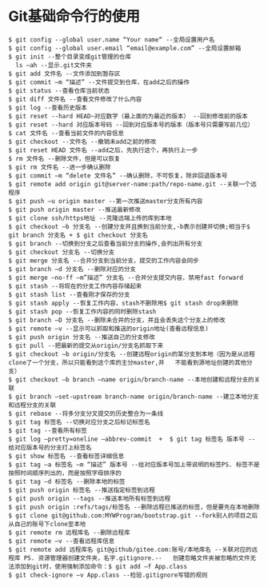# Git基础命令行的使用

    $ git config --global user.name “Your name“ --全局设置用户名
    $ git config --global user.email “email@example.com” --全局设置邮箱
    $ git init --整个目录变成git管理的仓库
      ls –ah --显示.git文件夹
    $ git add 文件名 --文件添加到暂存区
    $ git commit –m “描述” --文件提交到仓库，在add之后的操作
    $ git status --查看仓库当前状态
    $ git diff 文件名 --查看文件修改了什么内容
    $ git log --查看历史版本
    $ git reset --hard HEAD~对应数字（最上面的为最近的版本） --回到修改前的版本
    $ git reset --hard 对应版本号码 --回到对应版本号的版本（版本号只需要写前几位）
    $ cat 文件名 --查看当前文件的内容信息
    $ git checkout --文件名 --撤销未add之前的修改
    $ git reset HEAD 文件名 --add之后，先执行这个，再执行上一步
    $ rm 文件名 --删除文件，但是可以恢复
    $ git rm 文件名 --进一步确认删除
    $ git commit –m “delete 文件名” --确认删除，不可恢复，除非回退版本号
    $ git remote add origin git@server-name:path/repo-name.git --关联一个远程序
    $ git push –u origin master --第一次推送master分支所有内容
    $ git push origin master --推送最新修改
    $ git clone ssh/https地址 --克隆远端上传的库到本地
    $ git checkout –b 分支名 --创建分支并且换到当前分支,-b表示创建并切换;相当于$ git branch 分支名 + $ git checkout 分支名
    $ git branch --切换到分支之后查看当前分支的操作,会列出所有分支
    $ git checkout 分支名 --切换分支
    $ git merge 分支名 --合并分支到当前分支，提交的工作内容会同步
    $ git branch –d 分支名 --删除对应的分支
    $ git merge –no-ff –m”描述” 分支名 --合并分支提交内容，禁用fast forward
    $ git stash --将现在的分支工作内容存储起来
    $ git stash list --查看刚才保存的分支
    $ git stash apply --恢复工作内容，stash不删除用$ git stash drop来删除
    $ git stash pop --恢复工作内容的同时删除stash
    $ git branch –D 分支名 --删除未合并的分支，并且会丢失这个分支上的修改
    $ git remote –v --显示可以抓取和推送的origin地址(查看远程信息)
    $ git push origin 分支名 --推送自己的分支修改
    $ git pull --把最新的提交从origin/分支名抓取下来
    $ git checkout –b origin/分支名 --创建远程origin的某分支到本地（因为是从远程clone了一个分支，所以只能看到这个库的主分master,并   不能看到源地址创建的其他分支）
    $ git checkout –b branch –name origin/branch-name --本地创建和远程分支的关联
    $ git branch –set-upstream branch-name origin/branch-name --建立本地分支和远程分支的关联
    $ git rebase --将多分支分叉提交的历史整合为一条线
    $ git tag 标签名 --切换对应分支之后标记标签名
    $ git tag --查看所有标签
    $ git log –pretty=oneline –abbrev-commit  +  $ git tag 标签名 版本号 --给对应版本号的分支打上标签名
    $ git show 标签名 --查看标签详细信息
    $ git tag –a 标签名 –m “描述” 版本号 --给对应版本号加上带说明的标签PS. 标签不是按照时间顺序列出的，而是按照字母排序的
    $ git tag –d 标签名 --删除本地的标签
    $ git push origin 标签名 --推送指定标签到远程
    $ git push origin --tags --推送本地所有标签到远程
    $ git push origin :refs/tags/标签名 --删除远程已推送的标签，但是要先在本地删除
    $ git clone git@github.com:MYWProgram/bootstrap.git --fork别人的项目之后从自己的账号下clone至本地
    $ git remote rm 远程库名 --删除远程库
    $ git remote –v --查看远程库信息
    $ git remote add 远程库名 git@github/gitee.com:账号/本地库名 --关联对应的远程库 PS. 资源管理器创建文件夹，名字.gitignore.--   创建忽略文件夹被忽略的文件无法添加到git时，使用强制添加命令：$ git add –f App.class
    $ git check-ignore –v App.class --检验.gitignore写错的规则